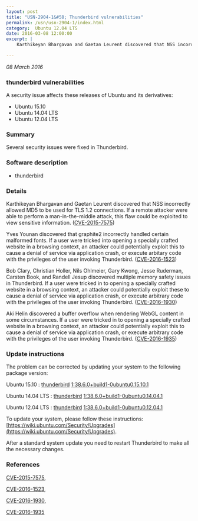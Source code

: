 ```yaml
---
layout: post
title: "USN-2904-1&#58; Thunderbird vulnerabilities"
permalink: /usn/usn-2904-1/index.html
category:  Ubuntu 12.04 LTS
date: 2016-03-08 12:00:00
excerpt: |
    Karthikeyan Bhargavan and Gaetan Leurent discovered that NSS incorrectly allowed MD5 to be used for TLS 1.2 connections. If a remote attacker were able to perform a man-in-the-middle attack, this flaw could be exploited to view sensitive information. ([CVE-2015-7575](http://people.ubuntu.com/~ubuntu-security/cve/CVE-2015-7575))
    
--- 
```

 
 

*08 March 2016*

### thunderbird vulnerabilities

A security issue affects these releases of Ubuntu and its derivatives:

* Ubuntu 15.10
* Ubuntu 14.04 LTS
* Ubuntu 12.04 LTS

### Summary

Several security issues were fixed in Thunderbird. 

### Software description

* thunderbird 

### Details

Karthikeyan Bhargavan and Gaetan Leurent discovered that NSS incorrectly allowed MD5 to be used for TLS 1.2 connections. If a remote attacker were able to perform a man-in-the-middle attack, this flaw could be exploited to view sensitive information. ([CVE-2015-7575](http://people.ubuntu.com/~ubuntu-security/cve/CVE-2015-7575))

Yves Younan discovered that graphite2 incorrectly handled certain malformed fonts. If a user were tricked into opening a specially crafted website in a browsing context, an attacker could potentially exploit this to cause a denial of service via application crash, or execute arbitary code with the privileges of the user invoking Thunderbird. ([CVE-2016-1523](http://people.ubuntu.com/~ubuntu-security/cve/CVE-2016-1523))

Bob Clary, Christian Holler, Nils Ohlmeier, Gary Kwong, Jesse Ruderman, Carsten Book, and Randell Jesup discovered multiple memory safety issues in Thunderbird. If a user were tricked in to opening a specially crafted website in a browsing context, an attacker could potentially exploit these to cause a denial of service via application crash, or execute arbitrary code with the privileges of the user invoking Thunderbird. ([CVE-2016-1930](http://people.ubuntu.com/~ubuntu-security/cve/CVE-2016-1930))

Aki Helin discovered a buffer overflow when rendering WebGL content in some circumstances. If a user were tricked in to opening a specially crafted website in a browsing context, an attacker could potentially exploit this to cause a denial of service via application crash, or execute arbitrary code with the privileges of the user invoking Thunderbird. ([CVE-2016-1935](http://people.ubuntu.com/~ubuntu-security/cve/CVE-2016-1935)) 

### Update instructions

The problem can be corrected by updating your system to the following package version:

Ubuntu 15.10
 : [thunderbird](https://launchpad.net/ubuntu/+source/thunderbird) <span> [1:38.6.0+build1-0ubuntu0.15.10.1](https://launchpad.net/ubuntu/+source/thunderbird/1:38.6.0+build1-0ubuntu0.15.10.1) </span> 

Ubuntu 14.04 LTS
 : [thunderbird](https://launchpad.net/ubuntu/+source/thunderbird) <span> [1:38.6.0+build1-0ubuntu0.14.04.1](https://launchpad.net/ubuntu/+source/thunderbird/1:38.6.0+build1-0ubuntu0.14.04.1) </span> 

Ubuntu 12.04 LTS
 : [thunderbird](https://launchpad.net/ubuntu/+source/thunderbird) <span> [1:38.6.0+build1-0ubuntu0.12.04.1](https://launchpad.net/ubuntu/+source/thunderbird/1:38.6.0+build1-0ubuntu0.12.04.1) </span> 

To update your system, please follow these instructions: [https://wiki.ubuntu.com/Security/Upgrades](https://wiki.ubuntu.com/Security/Upgrades).

After a standard system update you need to restart Thunderbird to make all the necessary changes. 

### References

 
 [CVE-2015-7575](http://people.ubuntu.com/~ubuntu-security/cve/CVE-2015-7575), 

 [CVE-2016-1523](http://people.ubuntu.com/~ubuntu-security/cve/CVE-2016-1523), 

 [CVE-2016-1930](http://people.ubuntu.com/~ubuntu-security/cve/CVE-2016-1930), 

 [CVE-2016-1935](http://people.ubuntu.com/~ubuntu-security/cve/CVE-2016-1935)
 


